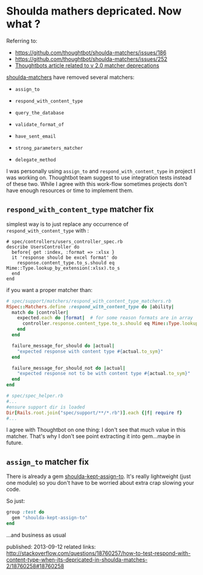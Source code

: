 # Shoulda mathers depricated. Now what ?

Referring to:

* https://github.com/thoughtbot/shoulda-matchers/issues/186
* https://github.com/thoughtbot/shoulda-matchers/issues/252 
* [Thoughtbots article related to v 2.0 matcher deprecations](http://robots.thoughtbot.com/post/47031676783/shoulda-matchers-2-0)

[shoulda-matchers](https://github.com/thoughtbot/shoulda-matchers) have removed several matchers:


*     assign_to
*     respond_with_content_type
*     query_the_database
*     validate_format_of
*     have_sent_email
*     strong_parameters_matcher
*     delegate_method

I was personally using `assign_to` and `respond_with_content_type` in project I was working on. Thoughtbot team suggest to use integration tests instead of these two. While I agree with this work-flow sometimes projects don't have enough resources or time to implement them.

##  `respond_with_content_type` matcher fix

simplest way is to just replace any occurrence of `respond_with_content_type` with : 
    
    # spec/controllers/users_controller_spec.rb
    describe UsersController do
      before{ get :index, :format => :xlsx }
      it 'response should be excel format' do
        response.content_type.to_s.should eq Mime::Type.lookup_by_extension(:xlsx).to_s
      end
    end

if you want a proper matcher than:

```ruby
# spec/support/matchers/respond_with_content_type_matchers.rb
RSpec::Matchers.define :respond_with_content_type do |ability|
  match do |controller|
    expected.each do |format|  # for some reason formats are in array
      controller.response.content_type.to_s.should eq Mime::Type.lookup_by_extension(format.to_sym).to_s
    end
  end

  failure_message_for_should do |actual|
    "expected response with content type #{actual.to_sym}"
  end

  failure_message_for_should_not do |actual|
    "expected response not to be with content type #{actual.to_sym}"
  end
end
```

```ruby
# spec/spec_helper.rb
#...
#ensure support dir is loaded
Dir[Rails.root.join("spec/support/**/*.rb")].each {|f| require f}  
#...
```

I agree with Thoughtbot on one thing: I don't see that much value in this matcher. That's why I don't see point extracting it into gem...maybe in future.

##  `assign_to` matcher fix

There is already a gem [shoulda-kept-assign-to](https://github.com/tinfoil/shoulda-kept-assign-to). It's really lightweight (just one module) so you don't have to be worried about extra crap slowing your code. 

So just:

```ruby
group :test do
  gem "shoulda-kept-assign-to"
end
```

...and business as usual

published: 2013-09-12
related links: http://stackoverflow.com/questions/18760257/how-to-test-respond-with-content-type-when-its-depricated-in-shoulda-matches-2/18760258#18760258

